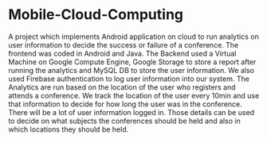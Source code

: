 # Mobile-Cloud-Computing
A project which implements Android application on cloud to run analytics on user information to decide the success or failure of a conference.
The frontend was coded in Android and Java.
The Backend used a Virtual Machine on Google Compute Engine, Google Storage to store a report after running the analytics and MySQL DB to store the user information. 
We also used Firebase authentication to log user information into our system.
The Analytics are run based on the location of the user who registers and attends a conference. We track the location of the user every 10min and use that information to decide for how long the user was in the conference.
There will be a lot of user information logged in. Those details can be used to decide on what subjects the conferences should be held and also in which locations they should be held.
